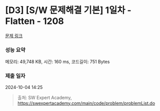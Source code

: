 # [D3] [S/W 문제해결 기본] 1일차 - Flatten - 1208 

[문제 링크](https://swexpertacademy.com/main/code/problem/problemDetail.do?contestProbId=AV139KOaABgCFAYh) 

### 성능 요약

메모리: 49,748 KB, 시간: 160 ms, 코드길이: 751 Bytes

### 제출 일자

2024-10-04 14:25



> 출처: SW Expert Academy, https://swexpertacademy.com/main/code/problem/problemList.do